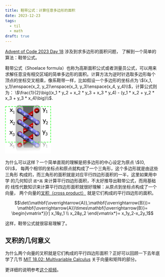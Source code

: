 ```yaml
---
title: 鞋带公式：计算任意多边形的面积
date: 2023-12-23
tags:
  - til
  - math
draft: true
---
```


[Advent of Code 2023 Day 18](https://adventofcode.com/2023/day/18) 涉及到求多边形的面积问题，
了解到一个简单的算法：鞋带公式。

鞋带公式（Shoelace formula）也称为高斯面积公式或者测量员公式，可以用来
求解任意没有相交区域的简单多边形的面积。计算方法为逆时针选取多边形每个
顶点的坐标交叉相乘，像系鞋带一样，比如假设一个多边形的坐标点为
\\$(x_1, y_1)\enspace(x_2, y_2)\enspace(x_3, y_3)\enspace(x_4, y_4)\\$，计算公式则为：
\\$\frac{1}{2}\big((x_1 * y_2 + x_2 * y_3 + x_3 * y_4) - (y_1 * x_2 + y_2 * x_3 + y_3 * x_4)\big)\\$.

<img src="/static/images/Shoelace3.png" alt="Shoelaces" width="150" />

为什么可以这样？一个简单直观的理解是把多边形的中心设定为原点 \\$(0, 0)\\$，
每两个相邻的坐标点和原点就构成了一个三角形，这个多边形就是由这些三角形
构成的，而三角形的面积就是对应平行四边形面积的一半，这里如果用中学
的几何知识 `底*高` 来计算平行四边形面积，不太好推导出鞋带公式，而用基础的
线性代数知识来计算平行四边形面积就很好理解：从原点到坐标点构成了一个向量，
两个向量的[叉积（cross product）](https://zh.wikipedia.org/zh-cn/%E5%8F%89%E7%A7%AF#%E5%87%A0%E4%BD%95%E6%84%8F%E4%B9%89)
就是它们构成的平行四边形的面积。

```math
\det(\mathbf{\overrightarrow{A}},\mathbf{\overrightarrow{B}})=
\mathbf{\overrightarrow{A}}\times\mathbf{\overrightarrow{B}}=
\begin{vmatrix*}[r]
x_1&y_1 \\
x_2&y_2
\end{vmatrix*}=
x_1y_2-x_2y_1
```

这样，鞋带公式就很容易理解了。

## 叉积的几何意义

为什么两个向量的叉积就是它们构成的平行四边形面积？正好可以回顾一下去年底学了几节
[MIT 18.02: Multivariable Calculus](https://ocw.mit.edu/courses/18-02sc-multivariable-calculus-fall-2010/)
关于向量和矩阵的部分。

更详细的说明参考[这个视频](https://www.youtube.com/watch?v=0KjG8Pg6LGk)。

